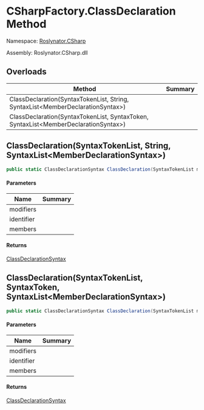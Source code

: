 # CSharpFactory\.ClassDeclaration Method

Namespace: [Roslynator.CSharp](../../README.md)

Assembly: Roslynator\.CSharp\.dll

## Overloads

| Method | Summary |
| ------ | ------- |
| ClassDeclaration\(SyntaxTokenList, String, SyntaxList\<MemberDeclarationSyntax>\) | |
| ClassDeclaration\(SyntaxTokenList, SyntaxToken, SyntaxList\<MemberDeclarationSyntax>\) | |

## ClassDeclaration\(SyntaxTokenList, String, SyntaxList\<MemberDeclarationSyntax>\)

```csharp
public static ClassDeclarationSyntax ClassDeclaration(SyntaxTokenList modifiers, string identifier, SyntaxList<MemberDeclarationSyntax> members = default(SyntaxList<MemberDeclarationSyntax>))
```

#### Parameters

| Name | Summary |
| ---- | ------- |
| modifiers | |
| identifier | |
| members | |

#### Returns

[ClassDeclarationSyntax](https://docs.microsoft.com/en-us/dotnet/api/microsoft.codeanalysis.csharp.syntax.classdeclarationsyntax)

## ClassDeclaration\(SyntaxTokenList, SyntaxToken, SyntaxList\<MemberDeclarationSyntax>\)

```csharp
public static ClassDeclarationSyntax ClassDeclaration(SyntaxTokenList modifiers, SyntaxToken identifier, SyntaxList<MemberDeclarationSyntax> members = default(SyntaxList<MemberDeclarationSyntax>))
```

#### Parameters

| Name | Summary |
| ---- | ------- |
| modifiers | |
| identifier | |
| members | |

#### Returns

[ClassDeclarationSyntax](https://docs.microsoft.com/en-us/dotnet/api/microsoft.codeanalysis.csharp.syntax.classdeclarationsyntax)

